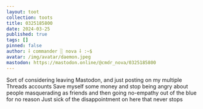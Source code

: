 ```yaml
---
layout: toot
collection: toots
title: 0325185800
date: 2024-03-25
published: true
tags: []
pinned: false
author: ⸸ commander ░ nova ⸸ :~$
avatar: /img/avatar/daemon.jpeg
mastodon: https://mastodon.online/@cmdr_nova/0325185800
---
```


Sort of considering leaving Mastodon, and just posting on my multiple Threads accounts Save myself some money and stop being angry about people masquerading as friends and then going no-empathy out of the blue for no reason Just sick of the disappointment on here that never stops
